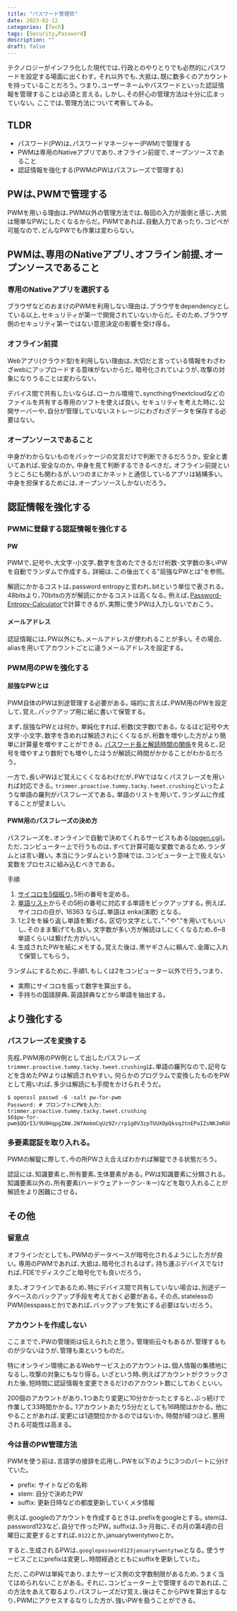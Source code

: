 ```yaml
---
title: "パスワード管理術"
date: 2023-02-12
categories: [Tech]
tags: [Security,Password]
description: ""
draft: false
---
```



テクノロジーがインフラ化した現代では､行政とのやりとりでも必然的にパスワードを設定する場面に出くわす｡
それ以外でも､大抵は､既に数多くのアカウントを持っていることだろう｡
つまり､ユーザーネームやパスワードといった認証情報を管理することは必須と言える｡
しかし､その肝心の管理方法は十分に広まっていない｡
ここでは､管理方法について考察してみる｡


## TLDR
- パスワード(PW)は､パスワードマネージャー(PWM)で管理する
- PWMは専用のNativeアプリであり､オフライン前提で､オープンソースであること
- 認証情報を強化する(PWMのPWはパスフレーズで管理する)

## PWは､PWMで管理する
PWMを用いる理由は､PWM以外の管理方法では､毎回の入力が面倒と感じ､大抵は簡単なPWにしたくなるからだ｡
PWMであれば､自動入力であったり､コピペが可能なので､どんなPWでも作業は変わらない｡

## PWMは､専用のNativeアプリ､オフライン前提､オープンソースであること

### 専用のNativeアプリを選択する
ブラウザなどのおまけのPWMを利用しない理由は､ブラウザをdependencyとしている以上､セキュリティが第一で開発されていないからだ｡
そのため､ブラウザ側のセキュリティ第一ではない意思決定の影響を受け得る｡

### オフライン前提
Webアプリ(クラウド型)を利用しない理由は､大切だと言っている情報をわざわざwebにアップロードする意味がないからだ｡
暗号化されていようが､攻撃の対象になりうることは変わらない｡

デバイス間で共有したいならば､ローカル環境で､syncthingやnextcloudなどのファイルを共有する専用のソフトを使えば良い｡
セキュリティを考えた時に､公開サーバーや､自分が管理していないストレージにわざわざデータを保存する必要はない｡


### オープンソースであること
中身がわからないものをパッケージの文言だけで判断できるだろうか｡
安全と書いてあれば､安全なのか｡
中身を見て判断するできるべきだ｡
オフライン前提というところにも関わるが､いつのまにかネットと通信しているアプリは結構多い｡
中身を担保するためには､オープンソースしかないだろう｡


## 認証情報を強化する
### PWMに登録する認証情報を強化する
#### PW
PWMで､記号や､大文字･小文字､数字を含めたできるだけ桁数･文字数の多いPWを自動でランダムで作成する｡
詳細は､この後出てくる"屈強なPWとは"を参照｡

解読にかかるコストは､password entropyと言われ､bitという単位で表される｡
48bitsより､70bitsの方が解読にかかるコストは高くなる｡
例えば､[Password-Entropy-Calculator](https://alecmccutcheon.github.io/Password-Entropy-Calculator/)で計算できるが､実際に使うPWは入力しないでおこう｡

#### メールアドレス
認証情報には､PW以外にも､メールアドレスが使われることが多い｡
その場合､aliasを用いてアカウントごとに違うメールアドレスを設定する｡

### PWM用のPWを強化する
#### 屈強なPWとは
PWM自体のPWは別途管理する必要がある｡
端的に言えば､PWM用のPWを設定して､覚え､バックアップ用に紙に書いて保管する｡

まず､屈強なPWとは何か｡
単純化すれば､桁数(文字数)である｡
なるほど記号や大文字･小文字､数字を含めれば解読されにくくなるが､桁数を増やした方がより簡単に計算量を増やすことができる｡
[パスワード長と解読時間の関係](https://wikiless.org/wiki/%E7%B7%8F%E5%BD%93%E3%81%9F%E3%82%8A%E6%94%BB%E6%92%83?lang=ja#%E3%83%91%E3%82%B9%E3%83%AF%E3%83%BC%E3%83%89%E9%95%B7%E3%81%A8%E8%A7%A3%E8%AA%AD%E6%99%82%E9%96%93%E3%81%AE%E9%96%A2%E4%BF%82)を見ると､記号を増やすより数桁でも増やしたほうが解読に時間がかかることがわかるだろう｡

一方で､長いPWほど覚えにくくなるわけだが､PWではなくパスフレーズを用いれば対応できる｡
`trimmer.proactive.tummy.tacky.tweet.crushing`といったような単語の羅列がパスフレーズである｡
単語のリストを用いて､ランダムに作成することが望ましい｡

#### PWM用のパスフレーズの決め方
パスフレーズを､オンラインで自動で決めてくれるサービスもある[(ppgen.cgi)](https://untroubled.org/pwgen/ppgen.cgi)｡
ただ､コンピューター上で行うものは､すべて計算可能な変数であるため､ランダムとは言い難い｡
本当にランダムという意味では､コンピューター上で扱えない変数をプロセスに組み込むべきである｡

手順

1. [サイコロを5個振り](https://www.random.org/dice/?num=5)､5桁の番号を定める｡
2. [単語リスト](https://s3.amazonaws.com/dotclue.org/diceware_jp.txt)からその5桁の番号に対応する単語をピックアップする｡
    例えば､サイコロの目が､ 16363 ならば､単語は enka(演歌) となる｡
3. 1と2をを繰り返し単語を繋げる｡
区切り文字として､"-"や"."を用いてもいいし､そのまま繋げても良い｡
文字数が多い方が解読はしにくくなるため､6~8単語くらいは繋げた方がいい｡
4. 生成されたPWを紙にメモする｡覚えた後は､黒ヤギさんに頼んで､金庫に入れて保管してもらう｡

ランダムにするために､手順1､もしくは2をコンピューター以外で行う｡つまり､
- 実際にサイコロを振って数字を算出する｡
- 手持ちの国語辞典､英語辞典などから単語を抽出する｡


## より強化する
### パスフレーズを変換する
先程､PWM用のPW例として出したパスフレーズ`trimmer.proactive.tummy.tacky.tweet.crushing`は､単語の羅列なので､記号などを含めたPWよりは解読されやすい｡
何らかのプログラムで変換したものをPWとして用いれば､多少は解読にも手間をかけられそうだ｡

```shell
$ openssl passwd -6 -salt pw-for-pwm 
Password: # プロンプトにPWを入力: trimmer.proactive.tummy.tacky.tweet.crushing
$6$pw-for-pwm$QQrI3/9U0HqpgZAW.2WfAmkmCqUz9Zr/rp1g0V3zpTUUX0pQksqJtnEPaIZsNKJmRGkL/kOOG8qiVmsNfWDLf.
```

### 多要素認証を取り入れる｡
PWMの解錠に際して､今の所PWさえ合えばわかれば解錠できる状態だろう｡

認証には､知識要素と､所有要素､生体要素がある｡
PWは知識要素に分類される｡
知識要素以外の､所有要素(ハードウェアトークン･キー)などを取り入れることが解読をより困難にさせる｡


## その他
### 留意点
オフラインだとしても､PWMのデータベースが暗号化されるようにした方が良い｡
専用のPWMであれば､大抵は､暗号化されるはず｡
持ち運ぶデバイスでなければ､FDEでディスクごと暗号化でも良いだろう｡

また､オフラインであるため､特にデバイス間で共有していない場合は､別途データベースのバックアップ手段を考えておく必要がある｡
その点､statelessのPWM(lesspassとか)であれば､バックアップを気にする必要はないだろう｡


### アカウントを作成しない
ここまでで､PWの管理術は伝えられたと思う｡
管理術云々もあるが､管理するものが少ないほうが､管理も楽というものだ｡

特にオンライン環境にあるWebサービス上のアカウントは､個人情報の集積地になるし､攻撃の対象にもなり得る｡
いざという時､例えばアカウントがクラックされた後､短時間に認証情報を変更できるだけのアカウント数にしておくといい｡

200個のアカウントがあり､1つあたり変更に10分かかったとすると､ぶっ続けで作業して33時間かかる｡
1アカウントあたり5分だとしても16時間はかかる｡
他にやることがあれば､変更には1週間位かかるのではないか｡
時間が経つほど､悪用される可能性は高まる｡


### 今は昔のPW管理方法
PWMを使う前は､言語学の接辞を応用し､PWを以下のように3つのパートに分けていた｡

- prefix: サイトなどの名称
- stem: 自分で決めたPW
- suffix: 更新日時などの都度更新していくメタ情報

例えば､googleのアカウントを作成するときは､prefixをgoogleとする｡
stemは､password123など､自分で作ったPW｡
suffixは､3ヶ月毎に､その月の第4週の日曜日に変更するとすれば､`0122`とか､januarytwentytwoとか｡

すると､生成されるPWは､`googlepassword123januarytwentytwo`となる｡
使うサービスごとにprefixは変更し､時間経過とともにsuffixを更新していた｡

ただ､このPWは単純であり､またサービス側の文字数制限があるため､うまく当てはめられないことがある｡
それに､コンピューター上で管理するのであれば､この方法をあえて取るより､パスフレーズだけ覚え､後はそこからPWを算出するなり､PWMにアクセスするなりした方が､強いPWを扱うことができる｡
